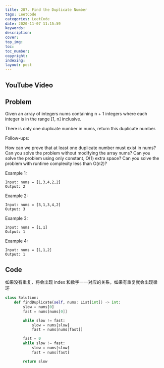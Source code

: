 ```yaml
---
title: 287. Find the Duplicate Number
tags: LeetCode
categories: LeetCode
date: 2020-11-07 11:15:59
keywords:
description:
cover:
top_img:
toc:
toc_number:
copyright:
indexing:
layout: post
---
```


## YouTube Video

## Problem

Given an array of integers nums containing n + 1 integers where each integer is in the range [1, n] inclusive.

There is only one duplicate number in nums, return this duplicate number.

Follow-ups:

How can we prove that at least one duplicate number must exist in nums?
Can you solve the problem without modifying the array nums?
Can you solve the problem using only constant, O(1) extra space?
Can you solve the problem with runtime complexity less than O(n2)?

Example 1:

```
Input: nums = [1,3,4,2,2]
Output: 2
```

Example 2:

```
Input: nums = [3,1,3,4,2]
Output: 3
```

Example 3:

```
Input: nums = [1,1]
Output: 1
```

Example 4:

```
Input: nums = [1,1,2]
Output: 1
```

## Code

如果没有重复，将会出现 index 和数字一一对应的关系，如果有重复就会出现循环

```python
class Solution:
    def findDuplicate(self, nums: List[int]) -> int:
        slow = nums[0]
        fast = nums[nums[0]]

        while slow != fast:
            slow = nums[slow]
            fast = nums[nums[fast]]

        fast = 0
        while slow != fast:
            slow = nums[slow]
            fast = nums[fast]

        return slow
```
